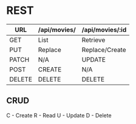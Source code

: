 # REST

| URL     | /api/movies/ | /api/movies/:id |
| -       | - | - |
| GET     | List  | Retrieve  |
| PUT     | Replace | Replace/Create |
| PATCH   | N/A | UPDATE |
| POST    | CREATE | N/A |
| DELETE  | DELETE | DELETE |

## CRUD

C - Create
R - Read
U - Update
D - Delete
